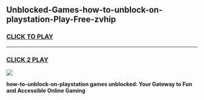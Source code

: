 
## Unblocked-Games-how-to-unblock-on-playstation-Play-Free-zvhip
<h3>
<a href="https://premium76.site?title=how-to-unblock-on-playstation&ref=23A">CLICK TO PLAY</a></h3>
<hr>

<h3>
<a href="https://premium76.site?title=how-to-unblock-on-playstation&ref=23A">CLICK 2 PLAY</a>
  
</h3>

<a href="https://premium76.site?title=how-to-unblock-on-playstation&ref=23A"><img src="https://clearcache.store/games.png"></a>


**how-to-unblock-on-playstation games unblocked: Your Gateway to Fun and Accessible Online Gaming**
